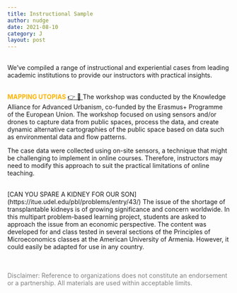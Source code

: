```yaml
---
title: Instructional Sample
author: nudge
date: 2021-08-10
category: J
layout: post
---
```

<br>
We’ve compiled a range of instructional and experiential cases from leading academic institutions to provide our instructors with practical insights.
<br>
<br>

<span style="color:#ffb300; font-weight:bold;">MAPPING UTOPIAS</span> [👉️ 🔗 ](http://ka-au.net/wp-content/uploads/2017/12/KAAU_LessonPlan_mappingutopias.pdf) The workshop was conducted by the Knowledge Alliance for Advanced Urbanism, co-funded by the Erasmus+ Programme of the European Union. 
The workshop focused on using sensors and/or drones to capture data from public spaces, process the data, and create dynamic alternative cartographies of the public space based on data such as environmental data and flow patterns.

The case data were collected using on-site sensors, a technique that might be challenging to implement in online courses. Therefore, instructors may need to modify this approach to suit the practical limitations of online teaching.



 <br>
[CAN YOU SPARE A KIDNEY FOR OUR SON](https://itue.udel.edu/pbl/problems/entry/43/)
The issue of the shortage of transplantable kidneys is of growing significance and concern worldwide. In this multipart problem-based learning project, students are asked to approach the issue from an economic perspective. The content was developed for and class tested in several sections of the Principles of Microeconomics classes at the American University of Armenia. However, it could easily be adapted for use in any country.

<br>
<br>
<br>


<span style="color: gray">Disclaimer: Reference to organizations does not constitute an endorsement or a partnership. All materials are used within acceptable limits.</span>
